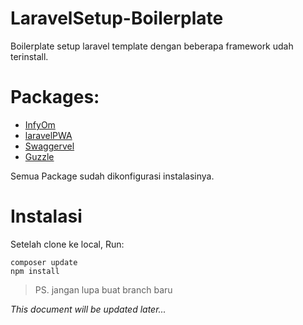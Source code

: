 # LaravelSetup-Boilerplate
Boilerplate setup laravel template dengan beberapa framework udah terinstall.

# Packages:
- [InfyOm](http://labs.infyom.com/laravelgenerator/) 
- [laravelPWA](https://github.com/silviolleite/laravel-pwa)
- [Swaggervel](https://github.com/appointer/swaggervel)
- [Guzzle](http://docs.guzzlephp.org/)

Semua Package sudah dikonfigurasi instalasinya.

# Instalasi
Setelah clone ke local, Run:

    composer update
    npm install
    
> PS. jangan lupa buat branch baru

_This document will be updated later..._
